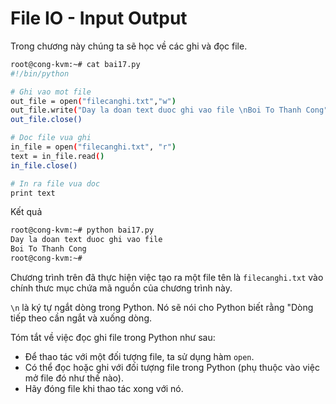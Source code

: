 ﻿# File IO - Input Output
Trong chương này chúng ta sẽ học về các ghi và đọc file.

```sh
root@cong-kvm:~# cat bai17.py
#!/bin/python

# Ghi vao mot file
out_file = open("filecanghi.txt","w")
out_file.write("Day la doan text duoc ghi vao file \nBoi To Thanh Cong")
out_file.close()

# Doc file vua ghi
in_file = open("filecanghi.txt", "r")
text = in_file.read()
in_file.close()

# In ra file vua doc
print text

```

Kết quả 
```sh
root@cong-kvm:~# python bai17.py
Day la doan text duoc ghi vao file
Boi To Thanh Cong
root@cong-kvm:~#
```

Chương trình trên đã thực hiện việc tạo ra một file tên là `filecanghi.txt` vào chính thưc mục chứa mã nguồn của chương trình này. 

`\n` là ký tự ngắt dòng trong Python. Nó sẽ nói cho Python biết rằng "Dòng tiếp theo cần ngắt và xuống dòng.

Tóm tắt về việc đọc ghi file trong Python như sau:
* Để thao tác với một đối tượng file, ta sử dụng hàm `open`.
* Có thể đọc hoặc ghi với đối tượng file trong Python (phụ thuộc vào việc mở file đó như thế nào).
* Hãy đóng file khi thao tác xong với nó.




